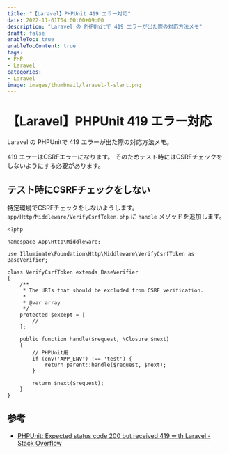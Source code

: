 ```yaml
---
title: "【Laravel】PHPUnit 419 エラー対応"
date: 2022-11-01T04:00:00+09:00
description: "Laravel の PHPUnitで 419 エラーが出た際の対応方法メモ"
draft: false
enableToc: true
enableTocContent: true
tags: 
- PHP
- Laravel
categories: 
- Laravel
image: images/thumbnail/laravel-l-slant.png
---
```


# 【Laravel】PHPUnit 419 エラー対応
Laravel の PHPUnitで 419 エラーが出た際の対応方法メモ。

419 エラーはCSRFエラーになります。
そのためテスト時にはCSRFチェックをしないようにする必要があります。

## テスト時にCSRFチェックをしない
特定環境でCSRFチェックをしないようします。
`app/Http/Middleware/VerifyCsrfToken.php` に `handle` メソッドを追加します。

```php:app/Http/Middleware/VerifyCsrfToken.php {linenos=table,hl_lines=["18-26"]}
<?php

namespace App\Http\Middleware;

use Illuminate\Foundation\Http\Middleware\VerifyCsrfToken as BaseVerifier;

class VerifyCsrfToken extends BaseVerifier
{
    /**
     * The URIs that should be excluded from CSRF verification.
     *
     * @var array
     */
    protected $except = [
        //
    ];

    public function handle($request, \Closure $next)
    {
        // PHPUnit用
        if (env('APP_ENV') !== 'test') {
            return parent::handle($request, $next);
        }

        return $next($request);
    }
}
```

## 参考
* <a href="https://stackoverflow.com/questions/46325790/phpunit-expected-status-code-200-but-received-419-with-laravel/59352800#59352800" target="_blank" rel="nofollow noopener">PHPUnit: Expected status code 200 but received 419 with Laravel - Stack Overflow</a>
